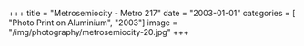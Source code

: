 +++
title = "Metrosemiocity - Metro 217"
date = "2003-01-01"
categories = [ "Photo Print on Aluminium", "2003"]
image = "/img/photography/metrosemiocity-20.jpg"
+++

